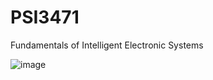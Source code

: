 # PSI3471

Fundamentals of Intelligent Electronic Systems

![image](https://github.com/Soneeca/PSI3471/assets/62733610/b9a8667f-c1ac-4438-a5d2-6a02e0870a5e)
